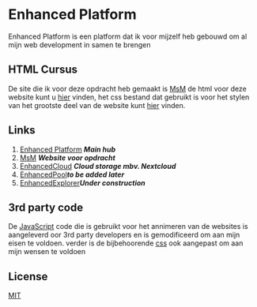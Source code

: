 # Enhanced Platform

Enhanced Platform is een platform dat ik voor mijzelf heb gebouwd om al mijn web development in samen te brengen 

## HTML Cursus

De site die ik voor deze opdracht heb gemaakt is [MsM](https://msm.enhancedplatform.xyz) de html voor deze website kunt u [hier](https://github.com/YellowFeveRs/EnhancedPlatform/tree/master/msm/index.html) vinden,
het css bestand dat gebruikt is voor het stylen van het grootste deel van de website kunt [hier](https://github.com/YellowFeveRs/EnhancedPlatform/tree/master/assets/css/main.css) vinden.



## Links
1) [Enhanced Platform](https://enhancedplatform.xyz) ***Main hub***
2) [MsM](https://msm.enhancedplatform.xyz) ***Website voor opdracht***
3) [EnhancedCloud](https://enhancedcloud.xyz) ***Cloud storage mbv. Nextcloud***
4) [EnhancedPool](https://enhancedpool.xyz)***to be added later***
5) [EnhancedExplorer](https://pool.enhancedpool.xyz)***Under construction***


## 3rd party code
De [JavaScript](https://github.com/YellowFeveRs/EnhancedPlatform/tree/master/msm/assets/js) code die is gebruikt voor het annimeren van de websites is aangeleverd oor 3rd party developers
en is gemodificeerd om aan mijn eisen te voldoen. 
verder is de bijbehoorende [css](https://github.com/YellowFeveRs/EnhancedPlatform/tree/master/msm/assets/css) ook aangepast om aan mijn wensen te voldoen 

## License
[MIT](https://github.com/YellowFeveRs/EnhancedPlatform/tree/master/LICENSE)
